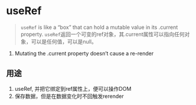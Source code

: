 # useRef

> `useRef` is like a “box” that can hold a mutable value in its .current property.
> `useRef`返回一个可变的ref对象，其.current属性可以指向任何对象，可以是任何值，可以是null。

1. Mutating the .current property doesn’t cause a re-render

## 用途

1. useRef, 并把它绑定到ref属性上，便可以操作DOM
2. 保存数据，但是在数据变化时不回触发rerender
